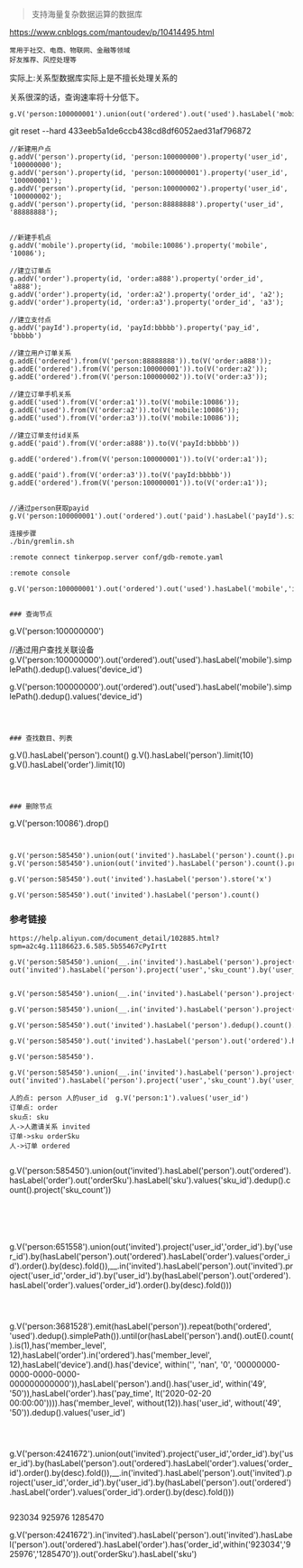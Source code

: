 > 支持海量复杂数据运算的数据库

https://www.cnblogs.com/mantoudev/p/10414495.html

```
常用于社交、电商、物联网、金融等领域
好友推荐、风控处理等
```

实际上:关系型数据库实际上是不擅长处理关系的

关系很深的话，查询速率将十分低下。


```
g.V('person:100000001').union(out('ordered').out('used').hasLabel('mobile','idNumber','device').in('used').in('ordered').hasLabel('person'),out('ordered').out('paid').hasLabel('payId').in('paid').in('ordered').hasLabel('person')).simplePath().dedup().values('user_id')
```

git reset --hard 433eeb5a1de6ccb438cd8df6052aed31af796872

```
//新建用户点
g.addV('person').property(id, 'person:100000000').property('user_id', '100000000');
g.addV('person').property(id, 'person:100000001').property('user_id', '100000001');
g.addV('person').property(id, 'person:100000002').property('user_id', '100000002');
g.addV('person').property(id, 'person:88888888').property('user_id', '88888888');


//新建手机点
g.addV('mobile').property(id, 'mobile:10086').property('mobile', '10086');

//建立订单点
g.addV('order').property(id, 'order:a888').property('order_id', 'a888');
g.addV('order').property(id, 'order:a2').property('order_id', 'a2');
g.addV('order').property(id, 'order:a3').property('order_id', 'a3');

//建立支付点
g.addV('payId').property(id, 'payId:bbbbb').property('pay_id', 'bbbbb')

//建立用户订单关系
g.addE('ordered').from(V('person:88888888')).to(V('order:a888'));
g.addE('ordered').from(V('person:100000001')).to(V('order:a2'));
g.addE('ordered').from(V('person:100000002')).to(V('order:a3'));

//建立订单手机关系
g.addE('used').from(V('order:a1')).to(V('mobile:10086'));
g.addE('used').from(V('order:a2')).to(V('mobile:10086'));
g.addE('used').from(V('order:a3')).to(V('mobile:10086'));

//建立订单支付id关系
g.addE('paid').from(V('order:a888')).to(V('payId:bbbbb'))

g.addE('ordered').from(V('person:100000001')).to(V('order:a1'));  

g.addE('paid').from(V('order:a3')).to(V('payId:bbbbb'))
g.addE('ordered').from(V('person:100000001')).to(V('order:a1'));  


//通过person获取payid
g.V('person:100000001').out('ordered').out('paid').hasLabel('payId').simplePath().dedup().values('pay_id')
```

```
连接步骤
./bin/gremlin.sh

:remote connect tinkerpop.server conf/gdb-remote.yaml

:remote console
```

```
g.V('person:100000001').out('ordered').out('used').hasLabel('mobile','idNumber','device').in('used').in('ordered').hasLabel('person').simplePath().dedup().values('user_id')


### 查询节点

```
g.V('person:100000000')

//通过用户查找关联设备
g.V('person:100000000').out('ordered').out('used').hasLabel('mobile').simplePath().dedup().values('device_id')

g.V('person:100000000').out('ordered').out('used').hasLabel('mobile').simplePath().dedup().values('device_id')
```



### 查找数目、列表

```
g.V().hasLabel('person').count()
g.V().hasLabel('person').limit(10)
g.V().hasLabel('order').limit(10)
```



### 删除节点

```
g.V('person:10086').drop()
```


g.V('person:585450').union(out('invited').hasLabel('person').count().project('a'),out('invited').hasLabel('person').out('invited').hasLabel('person').count().project('b'))
g.V('person:585450').union(out('invited').hasLabel('person').count().project('a'),out('invited').hasLabel('person').out('invited').hasLabel('person').count().project('b'))

g.V('person:585450').out('invited').hasLabel('person').store('x')

```



```
g.V('person:585450').out('invited').hasLabel('person').count()
```



### 参考链接

```
https://help.aliyun.com/document_detail/102885.html?spm=a2c4g.11186623.6.585.5b55467cPyIrtt
```

```
g.V('person:585450').union(__.in('invited').hasLabel('person').project('invite_user_id').by('user_id'),
out('invited').hasLabel('person').project('user','sku_count').by('user_id').by(out('ordered').hasLabel('order').out('orderSku').hasLabel('sku').values('sku_id').dedup().count()),__.in('invited').hasLabel('person').out('invited').hasLabel('person').project('invite_user','sku_count').by('user_id').by(out('ordered').hasLabel('order').out('orderSku').hasLabel('sku').values('sku_id').count()))


g.V('person:585450').union(__.in('invited').hasLabel('person').project('invite_user_id').by('user_id'),out('invited').hasLabel('person').dedup().count().project('user_count'),out('invited').hasLabel('person').out('ordered').hasLabel('order').out('orderSku').hasLabel('sku').values('sku_id').dedup().count().project('sku_count'),__.in('invited').hasLabel('person').out('invited').hasLabel('person').count().project('invite_user_count'),__.in('invited').hasLabel('person').out('invited').hasLabel('person').out('ordered').hasLabel('order').out('orderSku').hasLabel('sku').values('sku_id').count().project('invite_sku_count'))

g.V('person:585450').union(__.in('invited').hasLabel('person').project('invite_user_id').by('user_id'))

g.V('person:585450').out('invited').hasLabel('person').dedup().count().project('userCount')

g.V('person:585450').out('invited').hasLabel('person').out('ordered').hasLabel('order').out('orderSku').hasLabel('sku').values('sku_id').dedup().count()

g.V('person:585450').

```



```
g.V('person:585450').union(__.in('invited').hasLabel('person').project('invite_user_id').by('user_id'),
out('invited').hasLabel('person').project('user','sku_count').by('user_id').by(out('ordered').hasLabel('order').out('orderSku').hasLabel('sku').values('sku_id').dedup().count()),__.in('invited').hasLabel('person').out('invited').hasLabel('person').project('invite_user','sku_count').by('user_id').by(out('ordered').hasLabel('order').out('orderSku').hasLabel('sku').values('sku_id').count()))
```





```
人的点: person 人的user_id  g.V('person:1').values('user_id')
订单点: order
sku点: sku
人->人邀请关系 invited
订单->sku orderSku
人->订单 ordered


```
g.V('person:585450').union(out('invited').hasLabel('person').out('ordered').hasLabel('order').out('orderSku').hasLabel('sku').values('sku_id').dedup().count().project('sku_count'))
```





```
g.V('person:651558').union(out('invited').project('user_id','order_id').by('user_id').by(hasLabel('person').out('ordered').hasLabel('order').values('order_id').order().by(desc).fold()),__.in('invited').hasLabel('person').out('invited').project('user_id','order_id').by('user_id').by(hasLabel('person').out('ordered').hasLabel('order').values('order_id').order().by(desc).fold()))
```



```
g.V('person:3681528').emit(hasLabel('person')).repeat(both('ordered', 'used').dedup().simplePath()).until(or(hasLabel('person').and().outE().count().is(1),has('member_level', 12),hasLabel('order').in('ordered').has('member_level', 12),hasLabel('device').and().has('device', within('', 'nan', '0', '00000000-0000-0000-0000-000000000000')),hasLabel('person').and().has('user_id', within('49', '50')),hasLabel('order').has('pay_time', lt('2020-02-20 00:00:00')))).has('member_level', without(12)).has('user_id', without('49', '50')).dedup().values('user_id')
```



```
g.V('person:4241672').union(out('invited').project('user_id','order_id').by('user_id').by(hasLabel('person').out('ordered').hasLabel('order').values('order_id').order().by(desc).fold()),__.in('invited').hasLabel('person').out('invited').project('user_id','order_id').by('user_id').by(hasLabel('person').out('ordered').hasLabel('order').values('order_id').order().by(desc).fold()))
```

```
923034 925976 1285470

g.V('person:4241672').in('invited').hasLabel('person').out('invited').hasLabel('person').out('ordered').hasLabel('order').has('order_id',within('923034','925976','1285470')).out('orderSku').hasLabel('sku')
```








